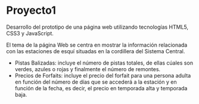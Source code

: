 # Proyecto1

Desarrollo del prototipo de una página web utilizando tecnologías HTML5, CSS3 y JavaScript.

El tema de la página Web se centra en mostrar la información relacionada con las estaciones de esquí situadas en la cordillera del Sistema Central.

- Pistas Balizadas: incluye el número de pistas totales, de ellas cúales son verdes, azules o rojas y finalmente el número de remontes.
- Precios de Forfaits: incluye el precio del forfait para una persona adulta en función del número de días que se accederá a la estación y en función de la fecha, es decir, el precio en temporada alta y temporada baja.



